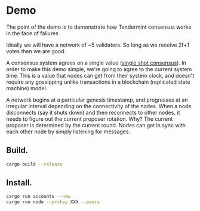 Demo
====

The point of the demo is to demonstrate how Tendermint consensus works in the face of failures.

Ideally we will have a network of ~5 validators. So long as we receive 2f+1 votes then we are good.

A consensus system agrees on a single value ([single shot consensus](https://decentralizedthoughts.github.io/2022-11-19-from-single-shot-to-smr/)). In order to make this demo simple, we're going to agree to the current system time. This is a value that nodes can get from their system clock, and doesn't require any gossipping unlike transactions in a blockchain (replicated state machine) model.

A network begins at a particular genesis timestamp, and progresses at an irregular interval depending on the connectivity of the nodes. When a node disconnects (say it shuts down) and then reconnects to other nodes, it needs to figure out the current proposer rotation. Why? The current proposer is determined by the current round. Nodes can get in sync with each other node by simply listening for messages. 


## Build.

```sh
cargo build --release
```

## Install.

```sh
cargo run accounts --new
cargo run node --prvkey XXX --peers 
```


